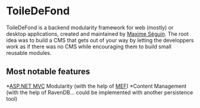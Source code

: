 # ToileDeFond

ToileDeFond is a backend modularity framework for web (mostly) or desktop applications, created and maintained by [Maxime Séguin](http://www.maximeseguin.com). The root idea was to build a CMS that gets out of your way by letting the developpers work as if there was no CMS while encouraging them to build small reusable modules.

## Most notable features
*[ASP.NET MVC](http://www.asp.net/mvc) Modularity (with the help of [MEF](http://mef.codeplex.com/))
*Content Management (with the help of RavenDB... could be implemented with another persistence tool)
